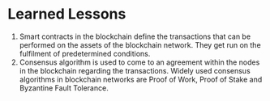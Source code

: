 # Learned Lessons

1. Smart contracts in the blockchain define the transactions that can be performed on the assets of the blockchain network. They get run on the fulfilment of predetermined conditions.
2. Consensus algorithm is used to come to an agreement within the nodes in the blockchain regarding the transactions. Widely used consensus algorithms in blockchain networks are Proof of Work, Proof of Stake and Byzantine Fault Tolerance.
